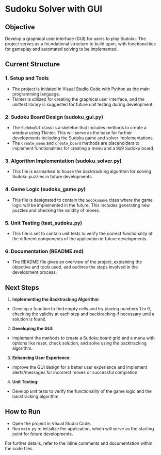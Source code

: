 
# Sudoku Solver with GUI

## Objective
Develop a graphical user interface (GUI) for users to play Sudoku. The project serves as a foundational structure to build upon, with functionalities for gameplay and automated solving to be implemented.

## Current Structure

### 1. Setup and Tools
- The project is initiated in Visual Studio Code with Python as the main programming language.
- Tkinter is utilized for creating the graphical user interface, and the unittest library is suggested for future unit testing during development.

### 2. Sudoku Board Design (sudoku_gui.py)
- The `SudokuGUI` class is a skeleton that includes methods to create a window using Tkinter. This will serve as the base for further developments including the Sudoku game and solver implementations.
- The `create_menu` and `create_board` methods are placeholders to implement functionalities for creating a menu and a 9x9 Sudoku board.

### 3. Algorithm Implementation (sudoku_solver.py)
- This file is earmarked to house the backtracking algorithm for solving Sudoku puzzles in future developments.

### 4. Game Logic (sudoku_game.py)
- This file is designated to contain the `SudokuGame` class where the game logic will be implemented in the future. This includes generating new puzzles and checking the validity of moves.

### 5. Unit Testing (test_sudoku.py)
- This file is set to contain unit tests to verify the correct functionality of the different components of the application in future developments.

### 6. Documentation (README.md)
- The README file gives an overview of the project, explaining the objective and tools used, and outlines the steps involved in the development process.

## Next Steps

1. **Implementing the Backtracking Algorithm**:
  - Develop a function to find empty cells and try placing numbers 1 to 9, checking the validity at each step and backtracking if necessary until a solution is found.

2. **Developing the GUI**:
  - Implement the methods to create a Sudoku board grid and a menu with options like reset, check solution, and solve using the backtracking algorithm.

3. **Enhancing User Experience**:
  - Improve the GUI design for a better user experience and implement alerts/messages for incorrect moves or successful completion.

4. **Unit Testing**:
  - Develop unit tests to verify the functionality of the game logic and the backtracking algorithm.

## How to Run
- Open the project in Visual Studio Code.
- Run `main.py` to initialize the application, which will serve as the starting point for future developments.

For further details, refer to the inline comments and documentation within the code files.

